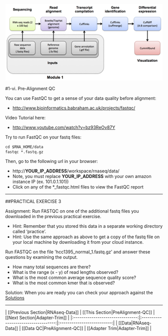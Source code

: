 ![RNA-seq Flowchart - Module 2](Images/RNA-seq_Flowchart2.png)

#1-vi. Pre-Alignment QC

You can use FastQC to get a sense of your data quality before alignment:
* http://www.bioinformatics.babraham.ac.uk/projects/fastqc/

Video Tutorial here: 
* http://www.youtube.com/watch?v=bz93ReOv87Y

Try to run FastQC on your fastq files:
```
cd $RNA_HOME/data
fastqc *.fastq.gz
```

Then, go to the following url in your browser:
* http://__YOUR_IP_ADDRESS__/workspace/rnaseq/data/
* Note, you must replace __YOUR_IP_ADDRESS__ with your own amazon instance IP (ex. 101.0.1.101))
* Click on any of the *_fastqc.html files to view the FastQC report

---
##PRACTICAL EXERCISE 3

Assignment: Run FASTQC on one of the additional fastq files you downloaded in the previous practical exercise. 

* Hint: Remember that you stored this data in a separate working directory called ‘practice’.
* Hint: Use the same approach as above to get a copy of the fastq file on your local machine by downloading it from your cloud instance.

Run FASTQC on the file 'hcc1395_normal_1.fastq.gz' and answer these questions by examining the output.

* How many total sequences are there?
* What is the range (x - y) of read lengths observed?
* What is the most common average sequence quality score?
* What is the most common kmer that is observed?

Solution: When you are ready you can check your approach against the [Solutions](https://github.com/griffithlab/rnaseq_tutorial/wiki/Solutions#practical-exercise-3---qc)

---



| [[Previous Section|RNAseq-Data]] | [[This Section|PreAlignment-QC]]    | [[Next Section|Adapter-Trim]] |
|:--------------------------------:|:-----------------------------------:|:--------------------------:|
| [[Data|RNAseq-Data]]             | [[Data QC|PreAlignment-QC]]         | [[Adapter Trim|Adapter-Trim]]    |
